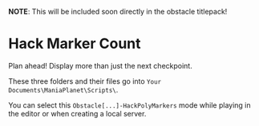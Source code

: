 **NOTE**: This will be included soon directly in the obstacle titlepack!

# Hack Marker Count
Plan ahead! Display more than just the next checkpoint.

These three folders and their files go into `Your Documents\ManiaPlanet\Scripts\`.

You can select this `Obstacle[...]-HackPolyMarkers` mode while playing in the editor or when creating a local server.
